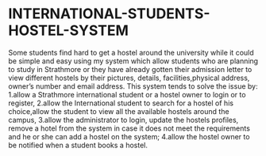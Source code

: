 # INTERNATIONAL-STUDENTS-HOSTEL-SYSTEM
 Some students find hard to get a hostel around the university while it could be simple and easy using my system which allow students who are planning to study in Strathmore or they have already gotten their admission letter to view different hostels by their pictures, details, facilities,physical address, owner’s number and email address.
 This system tends to solve the issue by:
1.allow a Strathmore international student or a hostel owner to login or to register,
2.allow the International student to search for a hostel of his choice,allow the student to view all the available hostels around the campus, 
3.allow the administrator to login, update the hostels profiles, remove a hotel from the system in case it does not meet the requirements and he or she can add a hostel on the system;
 4.allow the hostel owner to be notified when a student books a hostel.
